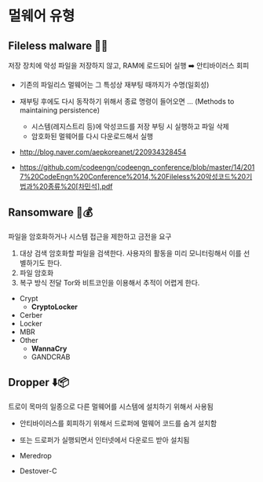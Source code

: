 # 멀웨어 유형 

## Fileless malware 📁❌
저장 장치에 악성 파일을 저장하지 않고, RAM에 로드되어 실행 ➡️ 안티바이러스 회피 

- 기존의 파일리스 멀웨어는 그 특성상 재부팅 때까지가 수명(일회성)
- 재부팅 후에도 다시 동작하기 위해서 종료 명령이 들어오면 ... (Methods to maintaining persistence)
  - 시스템(레지스트리 등)에 악성코드를 저장 부팅 시 실행하고 파일 삭제 
  - 암호화된 멀웨어를 다시 다운로드해서 실행

- http://blog.naver.com/aepkoreanet/220934328454
- https://github.com/codeengn/codeengn_conference/blob/master/14/2017%20CodeEngn%20Conference%2014,%20Fileless%20악성코드%20기법과%20종류%20[차민석].pdf

## Ransomware 📁💰
파일을 암호화하거나 시스템 접근을 제한하고 금전을 요구

1. 대상 검색
   암호화할 파일을 검색한다. 사용자의 활동을 미리 모니터링해서 이를 선별하기도 한다.
2. 파일 암호화
3. 복구 방식 전달
   Tor와 비트코인을 이용해서 추적이 어렵게 한다.

- Crypt
  - **CryptoLocker**
- Cerber
- Locker
- MBR
- Other
  - **WannaCry**
  - GANDCRAB

## Dropper ⬇️📦
트로이 목마의 일종으로 다른 멀웨어를 시스템에 설치하기 위해서 사용됨

- 안티바이러스를 회피하기 위해서 드로퍼에 멀웨어 코드를 숨겨 설치함
- 또는 드로퍼가 실행되면서 인터넷에서 다운로드 받아 설치됨

- Meredrop
- Destover-C
